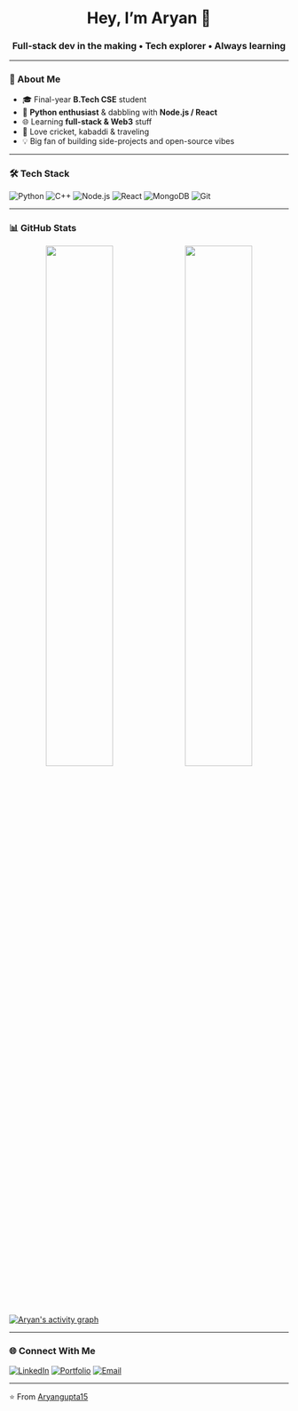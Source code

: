<!-- <img src="https://raw.githubusercontent.com/Aryangupta15/Aryan-Gupta/main/Aryan.gif" alt="banner" width="750" /> -->

<h1 align="center">Hey, I’m Aryan 👋</h1>
<h3 align="center">Full-stack dev in the making • Tech explorer • Always learning</h3>

---

### 🚀 About Me
- 🎓 Final-year **B.Tech CSE** student  
- 🐍 **Python enthusiast** & dabbling with **Node.js / React**  
- 🌐 Learning **full-stack & Web3** stuff  
- 🏏 Love cricket, kabaddi & traveling  
- 💡 Big fan of building side-projects and open-source vibes

---

### 🛠️ Tech Stack
![Python](https://img.shields.io/badge/Python-3776AB?style=for-the-badge&logo=python&logoColor=white)
![C++](https://img.shields.io/badge/C%2B%2B-00599C?style=for-the-badge&logo=c%2B%2B&logoColor=white)
![Node.js](https://img.shields.io/badge/Node.js-43853D?style=for-the-badge&logo=node.js&logoColor=white)
![React](https://img.shields.io/badge/React-20232A?style=for-the-badge&logo=react&logoColor=61DAFB)
![MongoDB](https://img.shields.io/badge/MongoDB-4EA94B?style=for-the-badge&logo=mongodb&logoColor=white)
![Git](https://img.shields.io/badge/Git-F05032?style=for-the-badge&logo=git&logoColor=white)

---

### 📊 GitHub Stats
<p align="center">
  <img width="49%" src="https://github-readme-stats.vercel.app/api?username=Aryangupta15&show_icons=true&theme=gruvbox&hide_border=true" />
  <img width="49%" src="https://github-readme-streak-stats.herokuapp.com/?user=Aryangupta15&theme=gruvbox&hide_border=true" />
</p>

[![Aryan's activity graph](https://github-readme-activity-graph.vercel.app/graph?username=Aryangupta15&bg_color=ffffff&color=000000&line=0062ff&point=000000&area=true&hide_border=true)](https://github.com/ashutosh00710/github-readme-activity-graph)

---

### 🌐 Connect With Me
[![LinkedIn](https://img.shields.io/badge/LinkedIn-Aryan%20Gupta-blue?style=for-the-badge&logo=linkedin)](https://www.linkedin.com/in/aryan-gupta-01k)
[![Portfolio](https://img.shields.io/badge/Portfolio-Website-ff9800?style=for-the-badge&logo=About.me&logoColor=white)](https://aryangupta15.github.io/) <!-- update if you have one -->
[![Email](https://img.shields.io/badge/Email-aryan@example.com-red?style=for-the-badge&logo=gmail&logoColor=white)](mailto:aryan@example.com)

---

⭐️ From [Aryangupta15](https://github.com/Aryangupta15)
